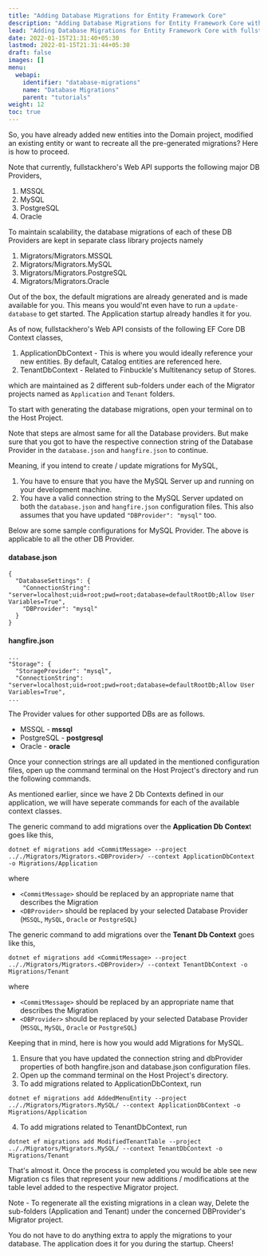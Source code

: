 ```yaml
---
title: "Adding Database Migrations for Entity Framework Core"
description: "Adding Database Migrations for Entity Framework Core with fullstackhero's Web API"
lead: "Adding Database Migrations for Entity Framework Core with fullstackhero's Web API"
date: 2022-01-15T21:31:40+05:30
lastmod: 2022-01-15T21:31:44+05:30
draft: false
images: []
menu:
  webapi:
    identifier: "database-migrations"
    name: "Database Migrations"
    parent: "tutorials"
weight: 12
toc: true
---
```


So, you have already added new entities into the Domain project, modified an existing entity or want to recreate all the pre-generated migrations? Here is how to proceed.

Note that currently, fullstackhero's Web API supports the following major DB Providers,
1. MSSQL
2. MySQL
3. PostgreSQL
4. Oracle

To maintain scalability, the database migrations of each of these DB Providers are kept in separate class library projects namely
1. Migrators/Migrators.MSSQL
2. Migrators/Migrators.MySQL
3. Migrators/Migrators.PostgreSQL
4. Migrators/Migrators.Oracle

Out of the box, the default migrations are already generated and is made available for you. This means you would'nt even have to run a `update-database` to get started. The Application startup already handles it for you.

As of now, fullstackhero's Web API consists of the following EF Core DB Context classes,
1. ApplicationDbContext - This is where you would ideally reference your new entities. By default, Catalog entities are referenced here.
2. TenantDbContext - Related to Finbuckle's Multitenancy setup of Stores.

which are maintained as 2 different sub-folders under each of the Migrator projects named as `Application` and `Tenant` folders.

To start with generating the database migrations, open your terminal on to the Host Project.

Note that steps are almost same for all the Database providers. But make sure that you got to have the respective connection string of the Database Provider in the `database.json` and `hangfire.json` to continue.

Meaning, if you intend to create / update migrations for MySQL,
1. You have to ensure that you have the MySQL Server up and running on your development machine.
2. You have a valid connection string to the MySQL Server updated on both the `database.json` and `hangfire.json` configuration files. This also assumes that you have updated `"DBProvider": "mysql"` too.

Below are some sample configurations for MySQL Provider. The above is applicable to all the other DB Provider.

#### database.json

```
{
  "DatabaseSettings": {
    "ConnectionString": "server=localhost;uid=root;pwd=root;database=defaultRootDb;Allow User Variables=True",
    "DBProvider": "mysql"
  }
}
```
#### hangfire.json

```
...
"Storage": {
  "StorageProvider": "mysql",
  "ConnectionString": "server=localhost;uid=root;pwd=root;database=defaultRootDb;Allow User Variables=True",
...
```

The Provider values for other supported DBs are as follows.
- MSSQL - **mssql**
- PostgreSQL - **postgresql**
- Oracle - **oracle**

Once your connection strings are all updated in the mentioned configuration files, open up the command terminal on the Host Project's directory and run the following commands.

As mentioned earlier, since we have 2 Db Contexts defined in our application, we will have seperate commands for each of the available context classes.

The generic command to add migrations over the **Application Db Contex**t goes like this,

```
dotnet ef migrations add <CommitMessage> --project .././Migrators/Migrators.<DBProvider>/ --context ApplicationDbContext -o Migrations/Application
```

where
- `<CommitMessage>` should be replaced by an appropriate name that describes the Migration
- `<DBProvider>` should be replaced by your selected Database Provider (`MSSQL`, `MySQL`, `Oracle` or `PostgreSQL`)

The generic command to add migrations over the **Tenant Db Context** goes like this,

```
dotnet ef migrations add <CommitMessage> --project .././Migrators/Migrators.<DBProvider>/ --context TenantDbContext -o Migrations/Tenant
```

where
- `<CommitMessage>` should be replaced by an appropriate name that describes the Migration
- `<DBProvider>` should be replaced by your selected Database Provider (`MSSQL`, `MySQL`, `Oracle` or `PostgreSQL`)

Keeping that in mind, here is how you would add Migrations for MySQL.

1. Ensure that you have updated the connection string and dbProvider properties of both hangfire.json and database.json configuration files.
2. Open up the command terminal on the Host Project's directory.
3. To add migrations related to ApplicationDbContext, run

```dotnet ef migrations add AddedMenuEntity --project .././Migrators/Migrators.MySQL/ --context ApplicationDbContext -o Migrations/Application```

4. To add migrations related to TenantDbContext, run

```dotnet ef migrations add ModifiedTenantTable --project .././Migrators/Migrators.MySQL/ --context TenantDbContext -o Migrations/Tenant```

That's almost it. Once the process is completed you would be able see new Migration cs files that represent your new additions / modifications at the table level added to the respective Migrator project.

Note - To regenerate all the existing migrations in a clean way, Delete the sub-folders (Application and Tenant) under the concerned DBProvider's Migrator project.

You do not have to do anything extra to apply the migrations to your database. The application does it for you during the startup. Cheers!
